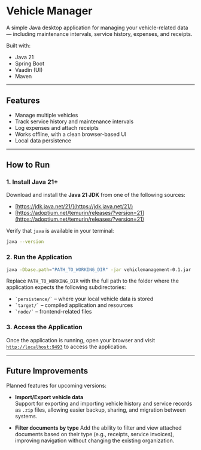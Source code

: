 # Vehicle Manager

A simple Java desktop application for managing your vehicle-related data — including maintenance intervals, service history, expenses, and receipts.

Built with:
- Java 21
- Spring Boot
- Vaadin (UI)
- Maven

---

## Features

- Manage multiple vehicles
- Track service history and maintenance intervals
- Log expenses and attach receipts
- Works offline, with a clean browser-based UI
- Local data persistence

---

## How to Run

### 1. Install Java 21+

Download and install the **Java 21 JDK** from one of the following sources:

- [https://jdk.java.net/21/](https://jdk.java.net/21/)
- [https://adoptium.net/temurin/releases/?version=21](https://adoptium.net/temurin/releases/?version=21)

Verify that `java` is available in your terminal:

```bash
java --version
```

### 2. Run the Application

```bash
java -Dbase.path="PATH_TO_WORKING_DIR" -jar vehiclemanagement-0.1.jar
```

Replace `PATH_TO_WORKING_DIR` with the full path to the folder where the application expects the following subdirectories:

- `` `persistence/` `` – where your local vehicle data is stored
- `` `target/` `` – compiled application and resources  
- `` `node/` `` – frontend-related files

### 3. Access the Application

Once the application is running, open your browser and visit [`http://localhost:9493`](http://localhost:9493) to access the application.

---

## Future Improvements

Planned features for upcoming versions:

- **Import/Export vehicle data**  
  Support for exporting and importing vehicle history and service records as `.zip` files, allowing easier backup, sharing, and migration between systems.

- **Filter documents by type**
  Add the ability to filter and view attached documents based on their type (e.g., receipts, service invoices), improving navigation without changing the existing organization.
